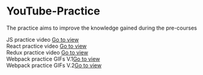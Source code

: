 # YouTube-Practice
The practice aims to improve the knowledge gained during the pre-courses  

JS practice video [Go to view](https://youtu.be/ZIQGDrOPbmo)  
React practice video [Go to view](https://youtu.be/nQDLVpXp26A)  
Redux practice video [Go to view](https://youtu.be/K7mPetdXX58)  
Webpack practice GIFs V.1[Go to view]('./WebPack/gifs/Webpack-V-1.gif)  
Webpack practice GIFs V.2[Go to view]('./WebPack/gifs/Webpack-V-2.gif)

